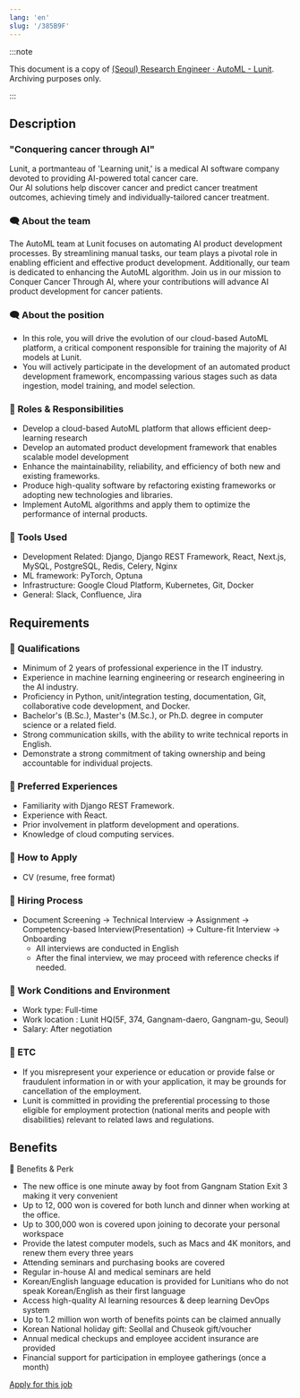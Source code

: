 ```yaml
---
lang: 'en'
slug: '/385B9F'
---
```


:::note

This document is a copy of [(Seoul) Research Engineer · AutoML - Lunit](https://apply.workable.com/lunit/j/757736C770/). Archiving purposes only.

:::

## Description

### "Conquering cancer through AI"

Lunit, a portmanteau of 'Learning unit,' is a medical AI software company devoted to providing AI-powered total cancer care.  
Our AI solutions help discover cancer and predict cancer treatment outcomes, achieving timely and individually-tailored cancer treatment.

### 🗨 About the team

The AutoML team at Lunit focuses on automating AI product development processes. By streamlining manual tasks, our team plays a pivotal role in enabling efficient and effective product development. Additionally, our team is dedicated to enhancing the AutoML algorithm. Join us in our mission to Conquer Cancer Through AI, where your contributions will advance AI product development for cancer patients.

### 🗨 About the position

- In this role, you will drive the evolution of our cloud-based AutoML platform, a critical component responsible for training the majority of AI models at Lunit.
- You will actively participate in the development of an automated product development framework, encompassing various stages such as data ingestion, model training, and model selection.

### 🚩 Roles & Responsibilities

- Develop a cloud-based AutoML platform that allows efficient deep-learning research
- Develop an automated product development framework that enables scalable model development
- Enhance the maintainability, reliability, and efficiency of both new and existing frameworks.
- Produce high-quality software by refactoring existing frameworks or adopting new technologies and libraries.
- Implement AutoML algorithms and apply them to optimize the performance of internal products.

### 🚩 Tools Used

- Development Related: Django, Django REST Framework, React, Next.js, MySQL, PostgreSQL, Redis, Celery, Nginx
- ML framework: PyTorch, Optuna
- Infrastructure: Google Cloud Platform, Kubernetes, Git, Docker
- General: Slack, Confluence, Jira

## Requirements

### 🎯 Qualifications

- Minimum of 2 years of professional experience in the IT industry.
- Experience in machine learning engineering or research engineering in the AI industry.
- Proficiency in Python, unit/integration testing, documentation, Git, collaborative code development, and Docker.
- Bachelor's (B.Sc.), Master's (M.Sc.), or Ph.D. degree in computer science or a related field.
- Strong communication skills, with the ability to write technical reports in English.
- Demonstrate a strong commitment of taking ownership and being accountable for individual projects.

### 🏅 Preferred Experiences

- Familiarity with Django REST Framework.
- Experience with React.
- Prior involvement in platform development and operations.
- Knowledge of cloud computing services.

### 📝 How to Apply

- CV (resume, free format)

### 🏃 Hiring Process

- Document Screening → Technical Interview → Assignment → Competency-based Interview(Presentation) → Culture-fit Interview → Onboarding
  - All interviews are conducted in English
  - After the final interview, we may proceed with reference checks if needed.

### 🤝 Work Conditions and Environment

- Work type: Full-time
- Work location : Lunit HQ(5F, 374, Gangnam-daero, Gangnam-gu, Seoul)
- Salary: After negotiation

### 🎸 ETC

- If you misrepresent your experience or education or provide false or fraudulent information in or with your application, it may be grounds for cancellation of the employment.
- Lunit is committed in providing the preferential processing to those eligible for employment protection (national merits and people with disabilities) relevant to related laws and regulations.

## Benefits

🌻 Benefits & Perk

- The new office is one minute away by foot from Gangnam Station Exit 3 making it very convenient
- Up to 12, 000 won is covered for both lunch and dinner when working at the office.
- Up to 300,000 won is covered upon joining to decorate your personal workspace
- Provide the latest computer models, such as Macs and 4K monitors, and renew them every three years
- Attending seminars and purchasing books are covered
- Regular in-house AI and medical seminars are held
- Korean/English language education is provided for Lunitians who do not speak Korean/English as their first language
- Access high-quality AI learning resources & deep learning DevOps system
- Up to 1.2 million won worth of benefits points can be claimed annually
- Korean National holiday gift: Seollal and Chuseok gift/voucher
- Annual medical checkups and employee accident insurance are provided
- Financial support for participation in employee gatherings (once a month)

[Apply for this job](https://apply.workable.com/lunit/j/757736C770/apply/)
